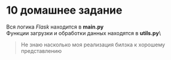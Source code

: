 # 10 домашнее задание
Вся логика *Flask* находится в **main.py**\
Функции загрузки и обработки данных находятся в **utils.py**\
>Не знаю насколько моя реализация билзка к хорошему представлению

